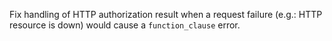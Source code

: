 Fix handling of HTTP authorization result when a request failure (e.g.: HTTP resource is down) would cause a `function_clause` error.

